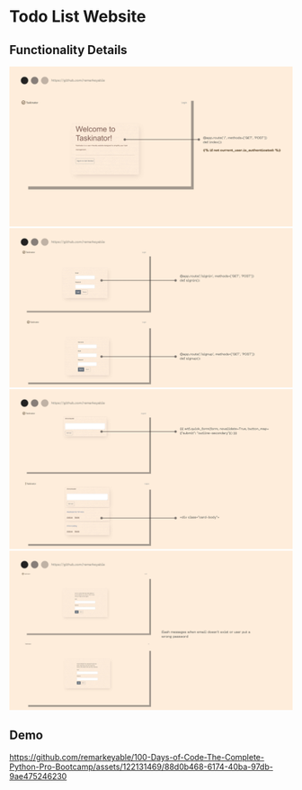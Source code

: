 
<h1>Todo List Website</h1>
<h2>Functionality Details</h2>
<img src="images/1.jpg">
<img src="images/2.jpg">
<img src="images/3.jpg">
<img src="images/4.jpg">
<h2>Demo</h2>




https://github.com/remarkeyable/100-Days-of-Code-The-Complete-Python-Pro-Bootcamp/assets/122131469/88d0b468-6174-40ba-97db-9ae475246230

